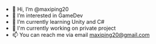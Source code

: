 - 👋 Hi, I’m @maxiping20
- 👀 I’m interested in GameDev
- 🌱 I’m currently learning Unity and C#
- 💎 I'm currently working on private project
- 📫 You can reach me via email maxiping20@gmail.com

<!---
maxiping20/maxiping20 is a ✨ special ✨ repository because its `README.md` (this file) appears on your GitHub profile.
You can click the Preview link to take a look at your changes.
--->
